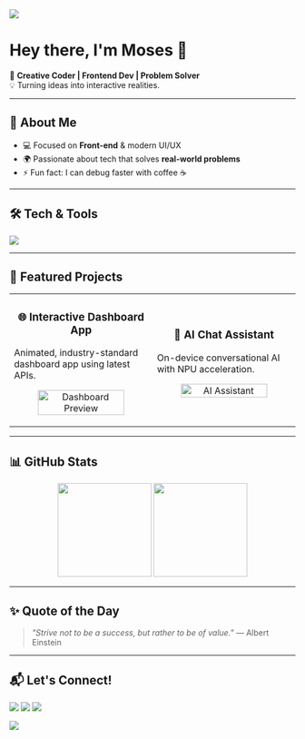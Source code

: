 <!-- Animated Banner -->
<img src="https://capsule-render.vercel.app/api?type=waving&color=gradient&height=200&section=header&text=Moses%20Makaka&fontSize=50&animation=fadeIn&fontAlignY=35" />

# Hey there, I'm Moses 👋  
🚀 **Creative Coder | Frontend Dev | Problem Solver**  
💡 Turning ideas into interactive realities.  

---

## 🚀 About Me  
- 💻 Focused on **Front-end** & modern UI/UX  
- 🌍 Passionate about tech that solves **real-world problems**  
- ⚡ Fun fact: I can debug faster with coffee ☕

---

## 🛠️ Tech & Tools
<p>
  <img src="https://skillicons.dev/icons?i=js,react,tailwind,html,css,nodejs,python,git,github,vscode" />
</p>

---

## 🌟 Featured Projects  
<table>
<tr>
<td width="50%">
<h3 align="center">🌐 Interactive Dashboard App</h3>
<p>Animated, industry-standard dashboard app using latest APIs.</p>
<p align="center">
  <a href="https://github.com/mosesmakaka/dashboard-app" target="_blank">
    <img src="https://github.com/mosesmakaka/dashboard-app/raw/main/preview.gif" alt="Dashboard Preview" width="80%" />
  </a>
</p>
</td>

<td width="50%">
<h3 align="center">🤖 AI Chat Assistant</h3>
<p>On-device conversational AI with NPU acceleration.</p>
<p align="center">
  <a href="https://github.com/mosesmakaka/ai-assistant" target="_blank">
    <img src="https://github.com/mosesmakaka/ai-assistant/raw/main/demo.gif" alt="AI Assistant" width="80%" />
  </a>
</p>
</td>
</tr>
</table>

---

## 📊 GitHub Stats
<p align="center">
  <img src="https://github-readme-stats.vercel.app/api?username=mosesmakaka&show_icons=true&theme=tokyonight" height="165" />
  <img src="https://github-readme-streak-stats.herokuapp.com/?user=mosesmakaka&theme=tokyonight" height="165" />
</p>

---

## ✨ Quote of the Day
<!-- Auto-updated with GitHub Actions -->
> _"Strive not to be a success, but rather to be of value."_ — Albert Einstein

---

## 📬 Let's Connect!
<p>
  <a href="https://www.linkedin.com/in/mosesmakaka/"><img src="https://img.shields.io/badge/-Moses%20Makaka-blue?style=flat&logo=Linkedin&logoColor=white" /></a>
  <a href="mailto:moses1makaka@gmail.com"><img src="https://img.shields.io/badge/Email-moses1makaka%40gmail.com-red" /></a>
  <a href="https://github.com/mosesmakaka"><img src="https://img.shields.io/badge/GitHub-mosesmakaka-lightgrey?logo=github" /></a>
</p>

<!-- Footer Animation -->
<img src="https://capsule-render.vercel.app/api?type=waving&color=gradient&height=100&section=footer" />
